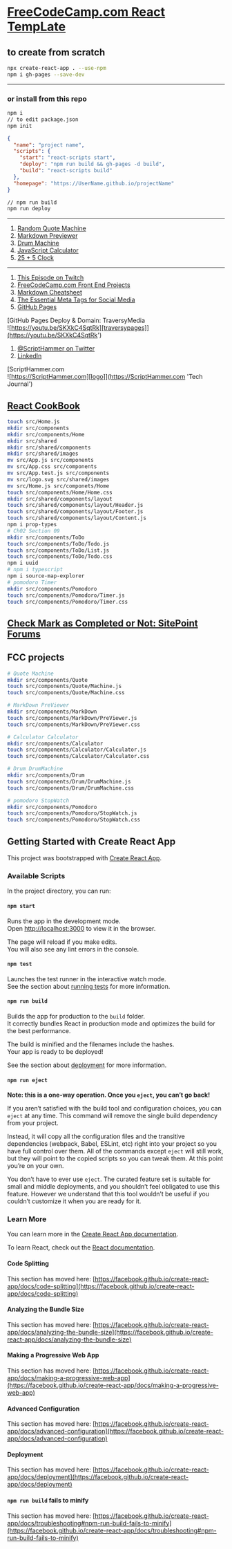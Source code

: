 # [FreeCodeCamp.com React TempLate](https://turtlewolfe.github.io/fccTempLate/ "Introduction to the Front End Libraries Projects It's now time to test out the frontend skills learned. This will help to bolster your skills, so don't hesitate to showcase your frontend skills in these projects. In this section you will complete the following projects with Bootstrap, jQuery, Sass, React and Redux:")

## to create from scratch

```bash
npx create-react-app . --use-npm
npm i gh-pages --save-dev
```

---

### or install from this repo

```bash
npm i
// to edit package.json
npm init
```

```json
{
  "name": "project name",
  "scripts": {
    "start": "react-scripts start",
    "deploy": "npm run build && gh-pages -d build",
    "build": "react-scripts build"
  },
  "homepage": "https://UserName.github.io/projectName"
}
```

```bash
// npm run build
npm run deploy
```

---

1. [Random Quote Machine](https://www.freecodecamp.org/learn/front-end-libraries/front-end-libraries-projects/build-a-random-quote-machine 'Random Quote Machine')
1. [Markdown Previewer](https://www.freecodecamp.org/learn/front-end-libraries/front-end-libraries-projects/build-a-markdown-previewer 'Markdown Previewer')
1. [Drum Machine](https://www.freecodecamp.org/learn/front-end-libraries/front-end-libraries-projects/build-a-drum-machine 'Drum Machine')
1. [JavaScript Calculator](https://www.freecodecamp.org/learn/front-end-libraries/front-end-libraries-projects/build-a-javascript-calculator 'JavaScript Calculator')
1. [25 + 5 Clock](https://www.freecodecamp.org/learn/front-end-libraries/front-end-libraries-projects/build-a-25--5-clock '25 + 5 Clock')
   <!-- 1. [I'm an inline-style link with title](https://www.google.com "Google's Homepage") -->
   <!-- 1. [I'm an inline-style link with title](https://www.google.com "Google's Homepage") -->
   <!-- 1. [I'm an inline-style link with title](https://www.google.com "Google's Homepage") -->
   <!-- 1. [I'm an inline-style link with title](https://www.google.com "Google's Homepage") -->

---

1. [This Episode on Twitch](https://www.twitch.tv/videos/836894977 'This Episode of The Code Must Go On, I build a template for my freeCodeCamp projects, with FontAwesome & Analytics')
1. [FreeCodeCamp.com Front End Projects](https://www.freecodecamp.org/learn/front-end-libraries/front-end-libraries-projects "Introduction to the Front End Libraries ProjectsIt's now time to test out the frontend skills learned. This will help to bolster your skills, so don't hesitate to showcase your frontend skills in these projects. In this section you will complete the following projects with Bootstrap, jQuery, Sass, React and Redux:")
1. [Markdown Cheatsheet](https://github.com/adam-p/markdown-here/wiki/Markdown-Cheatsheet#links 'Markdown Cheatsheet')
1. [The Essential Meta Tags for Social Media](https://css-tricks.com/essential-meta-tags-social-media/ 'These days, almost every website encourages visitors to share its pages on social media. We’ve all seen the ubiquitous Facebook and Twitter icons, among others, just begging to be clicked. This comes as no surprise as sharing via social media, the internet incarnation of word-of-mouth, is one of the most effective ways for businesses and individuals to gain awareness. ')
1. [GitHub Pages](https://youtu.be/SKXkC4SqtRk 'GitHub Pages Deploy & Domain')

[GitHub Pages Deploy & Domain: TraversyMedia  
![https://youtu.be/SKXkC4SqtRk][traversypages]](https://youtu.be/SKXkC4SqtRk')

[traversypages]: src/shared/images/traversyPages.png 'GitHub Pages Deploy & Domain'

1. [@ScriptHammer on Twitter](https://twitter.com/ScriptHammer 'Contact me on Twitter')
1. [LinkedIn](https://www.linkedin.com/in/jonathan-pohlner-87796377/ 'FreeLance Web Developer')

[ScriptHammer.com  
![https://ScriptHammer.com][logo]](https://ScriptHammer.com 'Tech Journal')

[logo]: src/shared/images/ScriptHammer.gif 'Tech Journal: ScriptHammer.com'

## [React CookBook](https://subscription.packtpub.com/book/web_development/9781783980727/2/ch02lvl1sec08/creating-our-first-react-component 'By Carlos Santana Roldán August 2018 Over 66 recipes that cover UI development, animations, component architecture, routing, and testing with React')

```bash
touch src/Home.js
mkdir src/components
mkdir src/components/Home
mkdir src/shared
mkdir src/shared/components
mkdir src/shared/images
mv src/App.js src/components
mv src/App.css src/components
mv src/App.test.js src/components
mv src/logo.svg src/shared/images
mv src/Home.js src/componets/Home
touch src/components/Home/Home.css
mkdir src/shared/components/layout
touch src/shared/components/layout/Header.js
touch src/shared/components/layout/Footer.js
touch src/shared/components/layout/Content.js
npm i prop-types
# Ch02 Section 09
mkdir src/components/ToDo
touch src/components/ToDo/Todo.js
touch src/components/ToDo/List.js
touch src/components/ToDo/Todo.css
npm i uuid
# npm i typescript
npm i source-map-explorer
# pomodoro Timer
mkdir src/components/Pomodoro
touch src/components/Pomodoro/Timer.js
touch src/components/Pomodoro/Timer.css

```

## [Check Mark as Completed or Not: SitePoint Forums](https://www.sitepoint.com/community/t/react-cookbook-check-mark-as-completed-or-not/337875/2 'However, this way you would append the modified item to the list, not modify it in place; And either way, you’re still mutating the original item and only making a copy afterwards So try this instead:')

<!-- ```bash
npm install --save source-map-explorer
``` -->

## FCC projects

```bash
# Quote Machine
mkdir src/components/Quote
touch src/components/Quote/Machine.js
touch src/components/Quote/Machine.css
```

```bash
# MarkDown PreViewer
mkdir src/components/MarkDown
touch src/components/MarkDown/PreViewer.js
touch src/components/MarkDown/PreViewer.css
```

```bash
# Calculator Calculator
mkdir src/components/Calculator
touch src/components/Calculator/Calculator.js
touch src/components/Calculator/Calculator.css
```

```bash
# Drum DrumMachine
mkdir src/components/Drum
touch src/components/Drum/DrumMachine.js
touch src/components/Drum/DrumMachine.css
```

```bash
# pomodoro StopWatch
mkdir src/components/Pomodoro
touch src/components/Pomodoro/StopWatch.js
touch src/components/Pomodoro/StopWatch.css
```

## Getting Started with Create React App

This project was bootstrapped with [Create React App](https://github.com/facebook/create-react-app).

### Available Scripts

In the project directory, you can run:

#### `npm start`

Runs the app in the development mode.\
Open [http://localhost:3000](http://localhost:3000) to view it in the browser.

The page will reload if you make edits.\
You will also see any lint errors in the console.

#### `npm test`

Launches the test runner in the interactive watch mode.\
See the section about [running tests](https://facebook.github.io/create-react-app/docs/running-tests) for more information.

#### `npm run build`

Builds the app for production to the `build` folder.\
It correctly bundles React in production mode and optimizes the build for the best performance.

The build is minified and the filenames include the hashes.\
Your app is ready to be deployed!

See the section about [deployment](https://facebook.github.io/create-react-app/docs/deployment) for more information.

#### `npm run eject`

**Note: this is a one-way operation. Once you `eject`, you can’t go back!**

If you aren’t satisfied with the build tool and configuration choices, you can `eject` at any time. This command will remove the single build dependency from your project.

Instead, it will copy all the configuration files and the transitive dependencies (webpack, Babel, ESLint, etc) right into your project so you have full control over them. All of the commands except `eject` will still work, but they will point to the copied scripts so you can tweak them. At this point you’re on your own.

You don’t have to ever use `eject`. The curated feature set is suitable for small and middle deployments, and you shouldn’t feel obligated to use this feature. However we understand that this tool wouldn’t be useful if you couldn’t customize it when you are ready for it.

### Learn More

You can learn more in the [Create React App documentation](https://facebook.github.io/create-react-app/docs/getting-started).

To learn React, check out the [React documentation](https://reactjs.org/).

#### Code Splitting

This section has moved here: [https://facebook.github.io/create-react-app/docs/code-splitting](https://facebook.github.io/create-react-app/docs/code-splitting)

#### Analyzing the Bundle Size

This section has moved here: [https://facebook.github.io/create-react-app/docs/analyzing-the-bundle-size](https://facebook.github.io/create-react-app/docs/analyzing-the-bundle-size)

#### Making a Progressive Web App

This section has moved here: [https://facebook.github.io/create-react-app/docs/making-a-progressive-web-app](https://facebook.github.io/create-react-app/docs/making-a-progressive-web-app)

#### Advanced Configuration

This section has moved here: [https://facebook.github.io/create-react-app/docs/advanced-configuration](https://facebook.github.io/create-react-app/docs/advanced-configuration)

#### Deployment

This section has moved here: [https://facebook.github.io/create-react-app/docs/deployment](https://facebook.github.io/create-react-app/docs/deployment)

#### `npm run build` fails to minify

This section has moved here: [https://facebook.github.io/create-react-app/docs/troubleshooting#npm-run-build-fails-to-minify](https://facebook.github.io/create-react-app/docs/troubleshooting#npm-run-build-fails-to-minify)

